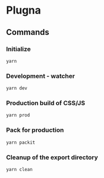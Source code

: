 # Plugna

## Commands

### Initialize
```shell
yarn
```

### Development - watcher
```shell
yarn dev
```
### Production build of CSS/JS
```shell
yarn prod
```

### Pack for production
```shell
yarn packit
```

### Cleanup of the export directory
```shell
yarn clean
```